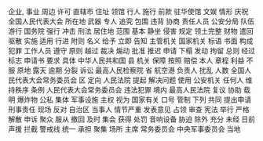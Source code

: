 企业, 事业
周边
许可
直辖市
住址
领馆
行人
施行
前款
驻华使馆
文娱
情形
庆祝
全国人民代表大会
所在地
武器
专人
追究
包围
违背
协商
责任人员
公安分局
队伍
游行
国务院
强行
冲击
刑法
居住地
范围
基本
静坐
侵害
规定
领土完整
财物
遣回
驱散
实施
适用
行进
附则
名义
给予
立即
告知
主管机关
国家机关
标语
书面
构成犯罪
工作人员
遵守
原则
越过
裁决
煽动
批准
推迟
申请
下榻
发动
拘留
总则
经过
标志
申请书
要求
具体
中华人民共和国
县
机关
保障
按照
赔偿
本人
章程
利益
不服
原地
露天
逾期
分裂
诉讼
最高人民检察院
省
航空港
负责人
扰乱
人数
全国人民代表大会常务委员会
区
定向
人民法院
提起
解决问题
使用
公安机关
任何人
维持秩序
条例
人民代表大会常务委员会
违法犯罪
境内
最高人民法院
复议
协助
载明
爆炸物
公私
集体
军事设施
主权
视为
国家有关
口号
管制
下列
共同
提出申请
刑事责任
现场
反对
自治区
当事人
情节严重
发表意见
占领
审查
宪法
举行
严格
解散
申诉
聚众
服从
撤回
及时
集会
获得
处罚
音响设备
胁迫
除外
充分
未经
日前
声援
拦截
警戒线
统一
承担
聚集
场所
主席
常务委员会
中央军事委员会
当地
